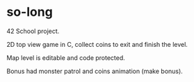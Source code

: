 # so-long

42 School project.

2D top view game in C, collect coins to exit and finish the level.

Map level is editable and code protected.

Bonus had monster patrol and coins animation (make bonus).
